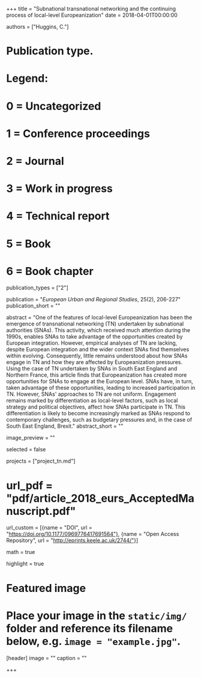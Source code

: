 +++
title = "Subnational transnational networking and the continuing process of local-level Europeanization"
date = 2018-04-01T00:00:00

authors = ["Huggins, C."]

# Publication type.
# Legend:
# 0 = Uncategorized
# 1 = Conference proceedings
# 2 = Journal
# 3 = Work in progress
# 4 = Technical report
# 5 = Book
# 6 = Book chapter
publication_types = ["2"]

publication = "*European Urban and Regional Studies*, 25(2), 206-227"
publication_short = ""

abstract = "One of the features of local-level Europeanization has been the emergence of transnational networking (TN) undertaken by subnational authorities (SNAs). This activity, which received much attention during the 1990s, enables SNAs to take advantage of the opportunities created by European integration. However, empirical analyses of TN are lacking, despite European integration and the wider context SNAs find themselves within evolving. Consequently, little remains understood about how SNAs engage in TN and how they are affected by Europeanization pressures. Using the case of TN undertaken by SNAs in South East England and Northern France, this article finds that Europeanization has created more opportunities for SNAs to engage at the European level. SNAs have, in turn, taken advantage of these opportunities, leading to increased participation in TN. However, SNAs' approaches to TN are not uniform. Engagement remains marked by differentiation as local-level factors, such as local strategy and political objectives, affect how SNAs participate in TN. This differentiation is likely to become increasingly marked as SNAs respond to contemporary challenges, such as budgetary pressures and, in the case of South East England, Brexit."
abstract_short = ""

image_preview = ""

selected = false

projects = ["project_tn.md"]

# url_pdf = "pdf/article_2018_eurs_AcceptedManuscript.pdf"

url_custom = [{name = "DOI", url = "https://doi.org/10.1177/0969776417691564"}, {name = "Open Access Repository", url = "http://eprints.keele.ac.uk/2744/"}]

math = true

highlight = true

# Featured image
# Place your image in the `static/img/` folder and reference its filename below, e.g. `image = "example.jpg"`.
[header]
image = ""
caption = ""

+++
